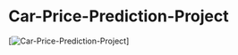 # Car-Price-Prediction-Project

[![Car-Price-Prediction-Project](https://www.youtube.com/watch?v=5vIOEJHubgo)]
